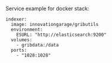 Service example for docker stack:

    indexer:
      image: innovationgarage/gributils
      environment:
        ESURL: "http://elasticsearch:9200"
      volumes:
        - gribdata:/data
      ports:
        - "1028:1028"
